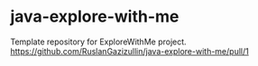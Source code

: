 # java-explore-with-me
Template repository for ExploreWithMe project.
https://github.com/RuslanGazizullin/java-explore-with-me/pull/1
